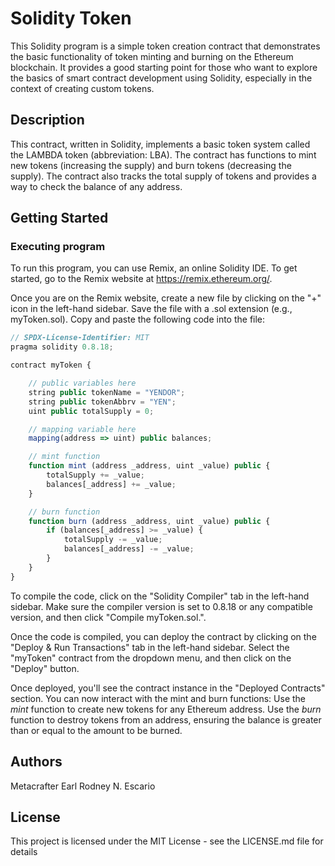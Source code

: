 # Solidity Token

This Solidity program is a simple token creation contract that demonstrates the basic functionality of token minting and burning on the Ethereum blockchain. It provides a good starting point for those who want to explore the basics of smart contract development using Solidity, especially in the context of creating custom tokens.

## Description

This contract, written in Solidity, implements a basic token system called the LAMBDA token (abbreviation: LBA). The contract has functions to mint new tokens (increasing the supply) and burn tokens (decreasing the supply). The contract also tracks the total supply of tokens and provides a way to check the balance of any address.

## Getting Started

### Executing program

To run this program, you can use Remix, an online Solidity IDE. To get started, go to the Remix website at https://remix.ethereum.org/.

Once you are on the Remix website, create a new file by clicking on the "+" icon in the left-hand sidebar. Save the file with a .sol extension (e.g., myToken.sol). Copy and paste the following code into the file:

```javascript
// SPDX-License-Identifier: MIT
pragma solidity 0.8.18;

contract myToken {

    // public variables here
    string public tokenName = "YENDOR";
    string public tokenAbbrv = "YEN";
    uint public totalSupply = 0;

    // mapping variable here
    mapping(address => uint) public balances;

    // mint function
    function mint (address _address, uint _value) public {
        totalSupply += _value;
        balances[_address] += _value;
    }

    // burn function
    function burn (address _address, uint _value) public {
        if (balances[_address] >= _value) {
            totalSupply -= _value;
            balances[_address] -= _value;
        }
    }
}
```

To compile the code, click on the "Solidity Compiler" tab in the left-hand sidebar. Make sure the compiler version is set to 0.8.18 or any compatible version, and then click "Compile myToken.sol.".

Once the code is compiled, you can deploy the contract by clicking on the "Deploy & Run Transactions" tab in the left-hand sidebar. Select the "myToken" contract from the dropdown menu, and then click on the "Deploy" button.

Once deployed, you'll see the contract instance in the "Deployed Contracts" section. You can now interact with the mint and burn functions: Use the *mint* function to create new tokens for any Ethereum address. Use the *burn* function to destroy tokens from an address, ensuring the balance is greater than or equal to the amount to be burned.
## Authors

Metacrafter Earl Rodney N. Escario
## License

This project is licensed under the MIT License - see the LICENSE.md file for details

